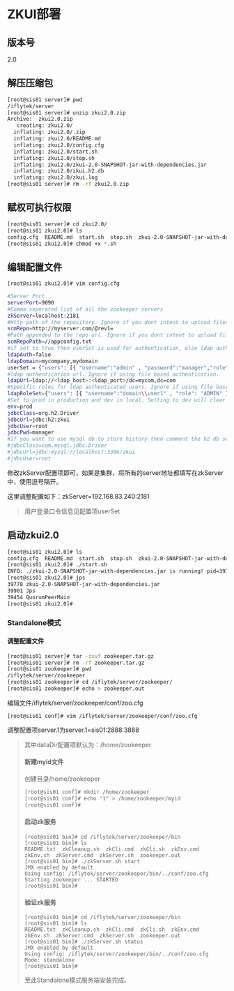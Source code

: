 # ZKUI部署

## 版本号

2.0

## 解压压缩包

```bash
[root@sis01 server]# pwd
/iflytek/server
[root@sis01 server]# unzip zkui2.0.zip 
Archive:  zkui2.0.zip
   creating: zkui2.0/
  inflating: zkui2.0/.zip            
  inflating: zkui2.0/README.md       
  inflating: zkui2.0/config.cfg      
  inflating: zkui2.0/start.sh        
  inflating: zkui2.0/stop.sh         
  inflating: zkui2.0/zkui-2.0-SNAPSHOT-jar-with-dependencies.jar  
  inflating: zkui2.0/zkui.h2.db      
  inflating: zkui2.0/zkui.log        
[root@sis01 server]# rm -rf zkui2.0.zip
```

## 赋权可执行权限

```bash
[root@sis01 server]# cd zkui2.0/
[root@sis01 zkui2.0]# ls
config.cfg  README.md  start.sh  stop.sh  zkui-2.0-SNAPSHOT-jar-with-dependencies.jar  zkui.h2.db  zkui.log
[root@sis01 zkui2.0]# chmod +x *.sh
```

## 编辑配置文件

```bash
[root@sis01 zkui2.0]# vim config.cfg
```

```bash
#Server Port
serverPort=9090
#Comma seperated list of all the zookeeper servers
zkServer=localhost:2181
#Http path of the repository. Ignore if you dont intent to upload files from repository.
scmRepo=http://myserver.com/@rev1=
#Path appended to the repo url. Ignore if you dont intent to upload files from repository.
scmRepoPath=//appconfig.txt
#if set to true then userSet is used for authentication, else ldap authentication is used.
ldapAuth=false
ldapDomain=mycompany,mydomain
userSet = {"users": [{ "username":"admin" , "password":"manager","role": "ADMIN" },{ "username":"appconfig" , "password":"appconfig","role": "USER" }]}
#ldap authentication url. Ignore if using file based authentication.
ldapUrl=ldap://<ldap_host>:<ldap_port>/dc=mycom,dc=com
#Specific roles for ldap authenticated users. Ignore if using file based authentication.
ldapRoleSet={"users": [{ "username":"domain\\user1" , "role": "ADMIN" }]}
#Set to prod in production and dev in local. Setting to dev will clear history each time.
env=prod
jdbcClass=org.h2.Driver
jdbcUrl=jdbc:h2:zkui
jdbcUser=root
jdbcPwd=manager
#If you want to use mysql db to store history then comment the h2 db section.
#jdbcClass=com.mysql.jdbc.Driver
#jdbcUrl=jdbc:mysql://localhost:3306/zkui
#jdbcUser=root
```

修改zkServer配置项即可，如果是集群，将所有的server地址都填写在zkServer中，使用逗号隔开。

这里调整配置如下：zkServer=192.168.83.240:2181

> 用户登录口令信息见配置项userSet

## 启动zkui2.0

```bash
[root@sis01 zkui2.0]# ls
config.cfg  README.md  start.sh  stop.sh  zkui-2.0-SNAPSHOT-jar-with-dependencies.jar  zkui.h2.db  zkui.log
[root@sis01 zkui2.0]# ./start.sh 
INFO: ./zkui-2.0-SNAPSHOT-jar-with-dependencies.jar is running! pid=39778
[root@sis01 zkui2.0]# jps
39778 zkui-2.0-SNAPSHOT-jar-with-dependencies.jar
39901 Jps
39454 QuorumPeerMain
[root@sis01 zkui2.0]#
```

### Standalone模式

#### 调整配置文件

```bash
[root@sis01 server]# tar -zxvf zookeeper.tar.gz
[root@sis01 server]# rm -rf zookeeper.tar.gz
[root@sis01 zookeeper]# pwd
/iflytek/server/zookeeper
[root@sis01 zookeeper]# cd /iflytek/server/zookeeper/
[root@sis01 zookeeper]# echo > zookeeper.out
```

编辑文件/iflytek/server/zookeeper/conf/zoo.cfg

```text
[root@sis01 conf]# vim /iflytek/server/zookeeper/conf/zoo.cfg
```

调整配置项server.1为server.1=sis01:2888:3888

> 其中dataDir配置项默认为：/home/zookeeper
>
> #### 新建myid文件
>
> 创建目录/home/zookeeper
>
> ```bash
> [root@sis01 conf]# mkdir /home/zookeeper
> [root@sis01 conf]# echo "1" > /home/zookeeper/myid
> [root@sis01 conf]#
> ```
>
> #### 启动zk服务
>
> ```text
> [root@sis01 bin]# cd /iflytek/server/zookeeper/bin
> [root@sis01 bin]# ls
> README.txt  zkCleanup.sh  zkCli.cmd  zkCli.sh  zkEnv.cmd  zkEnv.sh  zkServer.cmd  zkServer.sh  zookeeper.out
> [root@sis01 bin]# ./zkServer.sh start
> JMX enabled by default
> Using config: /iflytek/server/zookeeper/bin/../conf/zoo.cfg
> Starting zookeeper ... STARTED
> [root@sis01 bin]#
> ```
>
> #### 验证zk服务
>
> ```text
> [root@sis01 bin]# cd /iflytek/server/zookeeper/bin
> [root@sis01 bin]# ls
> README.txt  zkCleanup.sh  zkCli.cmd  zkCli.sh  zkEnv.cmd  zkEnv.sh  zkServer.cmd  zkServer.sh  zookeeper.out
> [root@sis01 bin]# ./zkServer.sh status
> JMX enabled by default
> Using config: /iflytek/server/zookeeper/bin/../conf/zoo.cfg
> Mode: standalone
> [root@sis01 bin]#
> ```
>
> 至此Standalone模式服务端安装完成。

